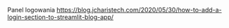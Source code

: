 Panel logowania
https://blog.jcharistech.com/2020/05/30/how-to-add-a-login-section-to-streamlit-blog-app/